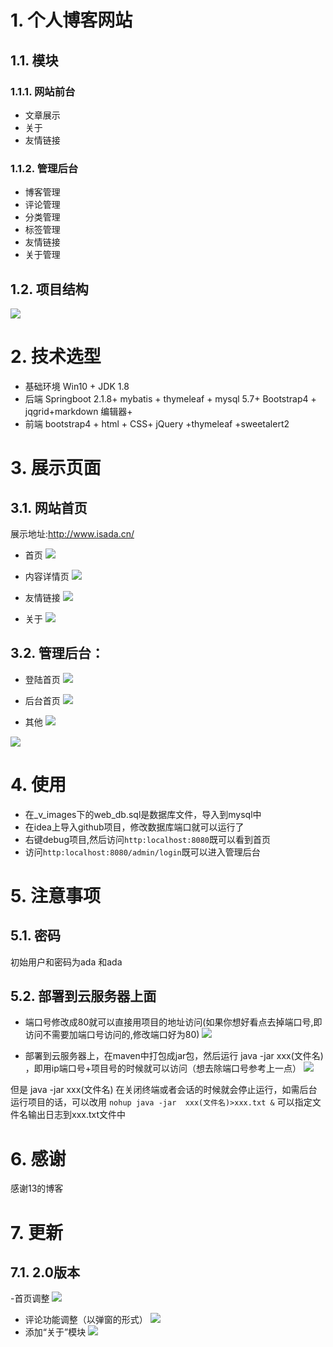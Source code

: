 # 1. 个人博客网站
## 1.1. 模块
### 1.1.1. 网站前台
- 文章展示
- 关于
- 友情链接
### 1.1.2. 管理后台
-   博客管理
-   评论管理
-   分类管理
 -  标签管理
 -  友情链接
 -  关于管理
## 1.2. 项目结构
![](_v_images/_1569657859_3811.png)
# 2. 技术选型
- 基础环境
Win10 + JDK 1.8 
- 后端
Springboot 2.1.8+ mybatis + thymeleaf + mysql 5.7+ Bootstrap4 + jqgrid+markdown 编辑器+
- 前端
bootstrap4 + html + CSS+ jQuery +thymeleaf +sweetalert2

# 3. 展示页面
## 3.1. 网站首页
展示地址:http://www.isada.cn/
- 首页
![](_v_images/_1566996242_3290.png)

- 内容详情页
![](_v_images/_1564300189_30622.png)

- 友情链接
![](_v_images/_1564300911_17471.png)


- 关于
![](_v_images/_1564300935_3748.png)


## 3.2. 管理后台：
- 登陆首页
![](_v_images/_1564301236_4681.png)

- 后台首页
![](_v_images/_1564301283_17358.png)

- 其他
![](_v_images/_1564302190_11810.png)

![](_v_images/_1564302391_29948.png)
# 4. 使用
- 在_v_images下的web_db.sql是数据库文件，导入到mysql中
- 在idea上导入github项目，修改数据库端口就可以运行了
- 右键debug项目,然后访问`http:localhost:8080`既可以看到首页
- 访问`http:localhost:8080/admin/login`既可以进入管理后台
# 5. 注意事项
## 5.1. 密码
初始用户和密码为ada 和ada
## 5.2. 部署到云服务器上面
- 端口号修改成80就可以直接用项目的地址访问(如果你想好看点去掉端口号,即访问不需要加端口号访问的,修改端口好为80)
![](_v_images/_1564303517_11860.png)

-  部署到云服务器上，在maven中打包成jar包，然后运行 java -jar xxx(文件名) ，即用ip端口号+项目号的时候就可以访问（想去除端口号参考上一点）
![](_v_images/_1564302859_107.png)

但是  java -jar xxx(文件名)  在关闭终端或者会话的时候就会停止运行，如需后台运行项目的话，可以改用
`nohup java -jar  xxx(文件名)>xxx.txt &`
可以指定文件名输出日志到xxx.txt文件中
# 6. 感谢
感谢13的博客
# 7. 更新
## 7.1. 2.0版本
-首页调整
![](_v_images/_1566996219_18389.png)

- 评论功能调整（以弹窗的形式）
![](_v_images/_1566996304_27088.png)
- 添加“关于”模块
![](_v_images/_1566996425_16270.png)
